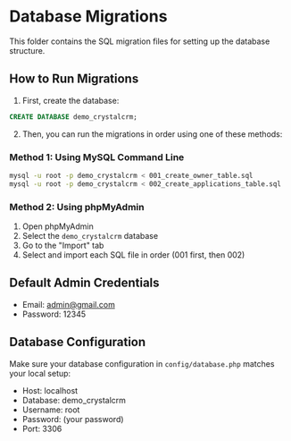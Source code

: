 # Database Migrations

This folder contains the SQL migration files for setting up the database structure.

## How to Run Migrations

1. First, create the database:
```sql
CREATE DATABASE demo_crystalcrm;
```

2. Then, you can run the migrations in order using one of these methods:

### Method 1: Using MySQL Command Line
```bash
mysql -u root -p demo_crystalcrm < 001_create_owner_table.sql
mysql -u root -p demo_crystalcrm < 002_create_applications_table.sql
```

### Method 2: Using phpMyAdmin
1. Open phpMyAdmin
2. Select the `demo_crystalcrm` database
3. Go to the "Import" tab
4. Select and import each SQL file in order (001 first, then 002)

## Default Admin Credentials
- Email: admin@gmail.com
- Password: 12345

## Database Configuration
Make sure your database configuration in `config/database.php` matches your local setup:
- Host: localhost
- Database: demo_crystalcrm
- Username: root
- Password: (your password)
- Port: 3306 
